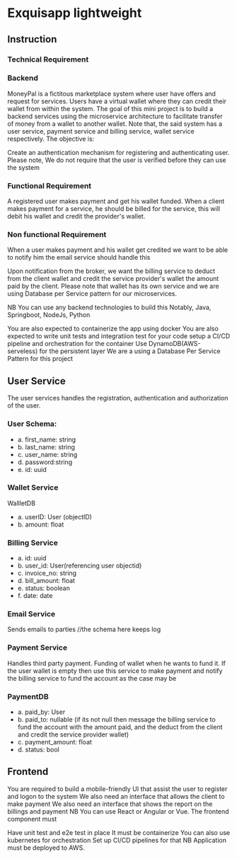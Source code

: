 # Exquisapp lightweight

## Instruction

### Technical Requirement

### Backend

MoneyPal is a fictitous marketplace system where user have offers and request for services. Users have a virtual wallet where they can credit their wallet from within the system. The goal of this mini project is to build a backend services using the microservice architecture to facilitate transfer of money from a wallet to another wallet. Note that, the said system has a user service, payment service and billing service, wallet service respectively. The objective is:

Create an authentication mechanism for registering and authenticating user. Please note, We do not require that the user is verified before they can use the system

### Functional Requirement

A registered user makes payment and get his wallet funded. When a client makes payment for a service, he should be billed for the service, this will debit his wallet and credit the provider's wallet.

### Non functional Requirement

When a user makes payment and his wallet get credited we want to be able to notify him the email service should handle this

Upon notification from the broker, we want the billing service to deduct from the client wallet and credit the service provider's wallet the amount paid by the client. Please note that wallet has its own service and we are using Database per Service pattern for our microservices.

NB You can use any backend technologies to build this Notably, Java, Springboot, NodeJs, Python

You are also expected to containerize the app using docker
You are also expected to write unit tests and integratiion test for your code
setup a CI/CD pipeline and orchestration for the container
Use DynamoDB(AWS-serveless) for the persistent layer
We are a using a Database Per Service Pattern for this project

## User Service

The user services handles the registration, authentication and authorization of the user.

### User Schema:

- a. first_name: string 
- b. last_name: string 
- c. user_name: string 
- d. password:string 
- e. id: uuid

### Wallet Service

WallletDB 
- a. userID: User (objectID)
- b. amount: float

### Billing Service

- a. id: uuid 
- b. user_id: User(referencing user objectid)
- c. invoice_no: string
- d. bill_amount: float
- e. status: boolean
- f. date: date

### Email Service
Sends emails to parties //the schema here keeps log

### Payment Service
Handles third party payment. Funding of wallet when he wants to fund it. If the user wallet is empty then use this service to make payment and notify the billing service to fund the account as the case may be

### PaymentDB
- a. paid_by: User
- b. paid_to: nullable (if its not null then message the billing service to fund the account with the amount paid, and the deduct from the client and credit the service provider wallet)
- c. payment_amount: float
- d. status: bool

## Frontend

You are required to build a mobile-friendly UI that assist the user to register and logon to the system
We also need an interface that allows the client to make payment
We also need an interface that shows the report on the billings and payment
NB You can use React or Angular or Vue. The frontend component must

Have unit test and e2e test in place
It must be containerize
You can also use kubernetes for orchestration
Set up CI/CD pipelines for that
NB Application must be deployed to AWS.
